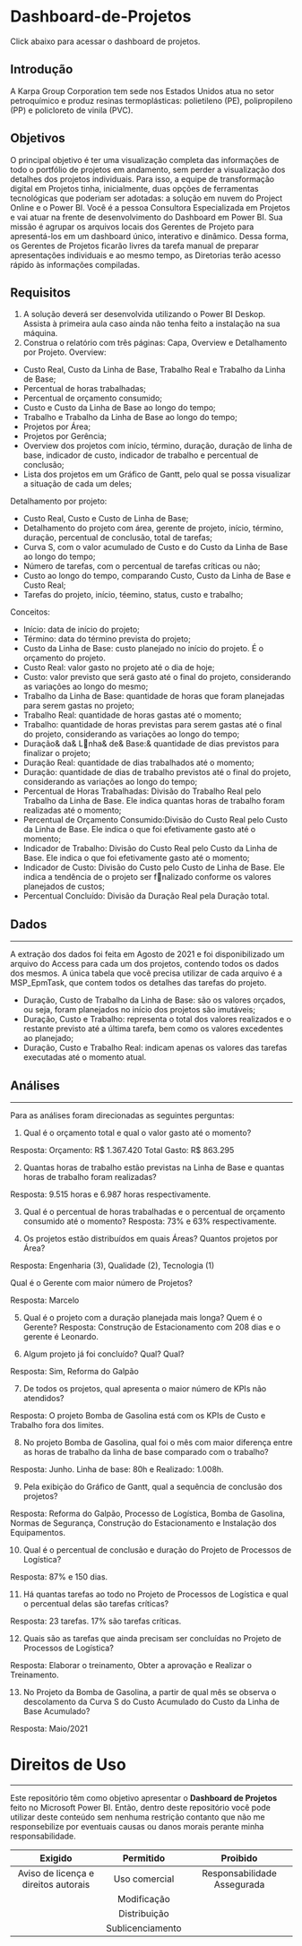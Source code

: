 # Dashboard-de-Projetos
Click abaixo para acessar o dashboard de projetos.

## Introdução
A Karpa Group Corporation tem sede nos Estados Unidos atua no setor petroquímico e produz resinas
termoplásticas: polietileno (PE), polipropileno (PP) e policloreto de vinila (PVC). 

## Objetivos
O principal objetivo é ter uma visualização completa das informações de todo o portfólio de projetos em andamento, sem perder a visualização dos detalhes dos projetos individuais. Para isso, a equipe de transformação digital em Projetos tinha, inicialmente, duas opções de ferramentas tecnológicas que poderiam ser adotadas: a solução em nuvem do Project Online e o Power BI.
Você é a pessoa Consultora Especializada em Projetos e vai atuar na frente de desenvolvimento do Dashboard em Power BI. Sua missão é agrupar os arquivos locais dos Gerentes de Projeto para apresentá-los em um dashboard único, interativo e dinâmico. Dessa forma, os Gerentes de Projetos ficarão livres da tarefa manual de preparar apresentações individuais e ao mesmo tempo, as Diretorias terão acesso rápido às informações compiladas.

## Requisitos
1. A solução deverá ser desenvolvida utilizando o Power BI Deskop. Assista à primeira aula caso ainda não tenha feito a instalação na sua máquina.
2. Construa o relatório com três páginas: Capa, Overview e Detalhamento por Projeto.
Overview:
- Custo Real, Custo da Linha de Base, Trabalho Real e Trabalho da Linha de Base;
- Percentual de horas trabalhadas;
- Percentual de orçamento consumido;
- Custo e Custo da Linha de Base ao longo do tempo;
- Trabalho e Trabalho da Linha de Base ao longo do tempo;
- Projetos por Área;
- Projetos por Gerência;
- Overview dos projetos com início, término, duração, duração de linha de base, indicador de custo, indicador de trabalho e percentual de conclusão;
- Lista dos projetos em um Gráfico de Gantt, pelo qual se possa visualizar a situação de cada um deles;

Detalhamento por projeto:

- Custo Real, Custo e Custo de Linha de Base;
- Detalhamento do projeto com área, gerente de projeto, início, término, duração, percentual de 
conclusão, total de tarefas;
- Curva S, com o valor acumulado de Custo e do Custo da Linha de Base ao longo do tempo;
- Número de tarefas, com o percentual de tarefas críticas ou não;
- Custo ao longo do tempo, comparando Custo, Custo da Linha de Base e Custo Real;
- Tarefas do projeto, início, téemino, status, custo e trabalho;

Conceitos:

- Início: data de início do projeto;
- Término: data do término prevista do projeto;
- Custo da Linha de Base: custo planejado no início do projeto. É o orçamento do projeto.
- Custo Real: valor gasto no projeto até o dia de hoje;
- Custo: valor previsto que será gasto até o final do projeto, considerando as variações ao longo do mesmo;
- Trabalho da Linha de Base: quantidade de horas que foram planejadas para serem gastas no projeto;
- Trabalho Real: quantidade de horas gastas até o momento;
- Trabalho: quantidade de horas previstas para serem gastas até o final do projeto, considerando as variações ao longo do tempo;
- Duração& da& Lnha& de& Base:& quantidade de dias previstos para finalizar o projeto;
- Duração Real: quantidade de dias trabalhados até o momento;
- Duração: quantidade de dias de trabalho previstos até o final do projeto, considerando as variações ao longo do tempo;
- Percentual de Horas Trabalhadas: Divisão do Trabalho Real pelo Trabalho da Linha de Base. Ele indica quantas horas de trabalho foram realizadas até o momento;
- Percentual de Orçamento Consumido:Divisão do Custo Real pelo Custo da Linha de Base. Ele indica o que foi efetivamente gasto até o momento;
- Indicador de Trabalho: Divisão do Custo Real pelo Custo da Linha de Base. Ele indica o que foi efetivamente gasto até o momento;
- Indicador de Custo: Divisão do Custo pelo Custo de Linha de Base. Ele indica a tendência de o projeto ser fnalizado conforme os valores planejados de custos;
- Percentual Concluído: Divisão da Duração Real pela Duração total.

## Dados
***
A extração dos dados foi feita em Agosto de 2021 e foi disponibilizado um arquivo do Access para cada um dos projetos, contendo todos os dados dos mesmos. A única tabela que você precisa utilizar de cada arquivo é a MSP_EpmTask, que contem todos os detalhes das tarefas do projeto.
- Duração, Custo de Trabalho da Linha de Base: são os valores orçados, ou seja, foram planejados no início dos projetos são imutáveis;
- Duração, Custo e Trabalho: representa o total dos valores realizados e o restante previsto até a última tarefa, bem como os valores excedentes ao planejado;
- Duração, Custo e Trabalho Real: indicam apenas os valores das tarefas executadas até o momento atual.

## Análises
***
Para as análises foram direcionadas as seguintes perguntas:

1. Qual é o orçamento total e qual o valor gasto até o momento?

Resposta: 
Orçamento: R$ 1.367.420
Total Gasto: R$ 863.295

2. Quantas horas de trabalho estão previstas na Linha de Base e quantas horas de trabalho foram realizadas?

Resposta: 9.515 horas e 6.987 horas respectivamente.

3. Qual é o percentual de horas trabalhadas e o percentual de orçamento consumido até o momento? 
Resposta: 73% e 63% respectivamente.

4. Os projetos estão distribuídos em quais Áreas? Quantos projetos por Área?

Resposta: Engenharia (3), Qualidade (2), Tecnologia (1)

 Qual é o Gerente com maior número de Projetos?

Resposta: Marcelo

5. Qual é o projeto com a duração planejada mais longa?  Quem é o Gerente?
Resposta: Construção de Estacionamento com 208 dias e o gerente é Leonardo.

6. Algum projeto já foi concluído? Qual? Qual?

Resposta: Sim, Reforma do Galpão

7. De todos os projetos, qual apresenta o maior número de KPIs não atendidos?

Resposta: O projeto Bomba de Gasolina está com os KPIs de Custo e Trabalho fora dos limites.

8. No projeto Bomba de Gasolina, qual foi o mês com maior diferença entre as horas de trabalho da linha de base comparado com o trabalho?

Resposta: Junho. Linha de base: 80h e Realizado: 1.008h.

9. Pela exibição do Gráfico de Gantt, qual a sequência de conclusão dos projetos? 

Resposta: Reforma do Galpão, Processo de Logística, Bomba de Gasolina, Normas de Segurança, Construção do Estacionamento e Instalação dos Equipamentos.

10. Qual é o percentual de conclusão e duração do Projeto de Processos de Logística? 

Resposta: 87% e 150 dias.

11. Há quantas tarefas ao todo no Projeto de Processos de Logística e qual o percentual delas são tarefas críticas? 

Resposta: 23 tarefas. 17% são tarefas críticas.

12. Quais são as tarefas que ainda precisam ser concluídas no Projeto de Processos de Logística? 

Resposta: Elaborar o treinamento, Obter a aprovação e 
Realizar o Treinamento.

13. No Projeto da Bomba de Gasolina, a partir de qual mês se observa o descolamento da Curva S do Custo Acumulado do Custo da Linha de Base Acumulado?

Resposta: Maio/2021

# Direitos de Uso
***
Este repositório têm como objetivo apresentar o **Dashboard de Projetos** feito no Microsoft Power BI. Então, dentro deste repositório você pode utilizar deste conteúdo sem nenhuma restrição contanto que não me responsebilize por eventuais causas ou danos morais perante minha responsabilidade.	

Exigido | Permitido | Proibido
:---: | :---: | :---:
Aviso de licença e direitos autorais | Uso comercial | Responsabilidade Assegurada
 || Modificação ||	
 || Distribuição ||	
 || Sublicenciamento || 




